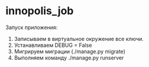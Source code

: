 # innopolis_job

Запуск приложения: 
1. Записываем в виртуальное окружение все ключи.
2. Устанавливаем DEBUG = False
3. Мигрируем миграции (./manage.py migrate)
4. Выполняем команду ./manage.py runserver
